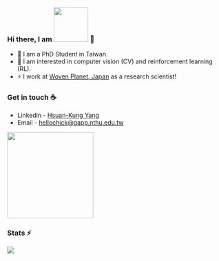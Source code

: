 ### Hi there, I am <img src="https://hsuan-kung.netlify.app/assets/img/hsuankung-calligraphy.png" width="80"/> 👋
- 🔭 I am a PhD Student in Taiwan.
- 🚀 I am interested in computer vision (CV) and reinforcement learning (RL).
- ⚡ I work at [Woven Planet, Japan](https://www.woven-planet.global/en) as a research scientist!  

### Get in touch ☕
* Linkedin - [Hsuan-Kung Yang](https://www.linkedin.com/in/hsuankung-a4b288152/?locale=en_US)
* Email - [hellochick@gapp.nthu.edu.tw](hellochick@gapp.nthu.edu.tw)

<img src="https://user-images.githubusercontent.com/18046598/132939860-2831d3b7-2c05-4ff7-a909-863c7328d56a.png" width="200">


<!--
**hellochick/hellochick** is a ✨ _special_ ✨ repository because its `README.md` (this file) appears on your GitHub profile.
Here are some ideas to get you started:

- 🔭 I’m currently working on ...
- 🌱 I’m currently learning ...
- 👯 I’m looking to collaborate on ...
- 🤔 I’m looking for help with ...
- 💬 Ask me about ...
- 📫 How to reach me: ...
- 😄 Pronouns: ...
- ⚡ Fun fact: ...
-->

### Stats ⚡
![](https://github-readme-stats.vercel.app/api?username=hellochick&show_icons=true&hide=contribs&theme=radical)



